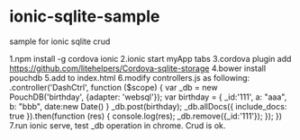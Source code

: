 # ionic-sqlite-sample
sample for ionic sqlite crud

1.npm install -g cordova ionic
2.ionic start myApp tabs
3.cordova plugin add https://github.com/litehelpers/Cordova-sqlite-storage
4.bower install pouchdb
5.add <script src="lib/pouchdb/dist/pouchdb.min.js"></script> to index.html
6.modify controllers.js as following:
   .controller('DashCtrl', function ($scope) {
    var _db = new PouchDB('birthday', {adapter: 'websql'});
    var birthday = {
      _id:'111',
      a: "aaa",
      b: "bbb",
      date:new Date()
    }
    _db.post(birthday);
    _db.allDocs({
      include_docs: true
    }).then(function (res) {
      console.log(res);
      _db.remove({_id:'111'});
    });
  })
7.run ionic serve, test _db operation in chrome. Crud is ok.